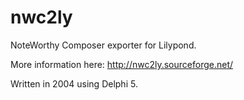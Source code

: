 # nwc2ly

NoteWorthy Composer exporter for Lilypond.

More information here: http://nwc2ly.sourceforge.net/

Written in 2004 using Delphi 5.
